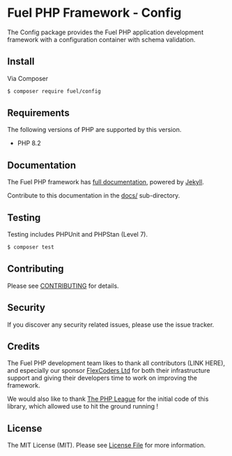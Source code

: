 # Fuel PHP Framework - Config

The Config package provides the Fuel PHP application development framework with a configuration container with schema validation.

## Install

Via Composer

``` bash
$ composer require fuel/config
```

## Requirements

The following versions of PHP are supported by this version.

* PHP 8.2

## Documentation

The Fuel PHP framework has [full documentation](https://fuelphp.org/docs), powered by [Jekyll](http://jekyllrb.com/).

Contribute to this documentation in the [docs/](https://github.com/fuel/*****/tree/develop) sub-directory.

## Testing

Testing includes PHPUnit and PHPStan (Level 7).
``` bash
$ composer test
```

## Contributing

Please see [CONTRIBUTING](https://github.com/fuel/config/blob/develop/CONTRIBUTING.md) for details.

## Security

If you discover any security related issues, please use the issue tracker.

## Credits

The Fuel PHP development team likes to thank all contributors (LINK HERE), and especially our sponsor [FlexCoders Ltd](https://flexcoders.co.uk) for both their infrastructure support and giving their developers time to work on improving the framework.

We would also like to thank [The PHP League](https://thephpleague.com) for the initial code of this library, which allowed use to hit the ground running !

## License

The MIT License (MIT). Please see [License File](https://github.com/fuel/config/blob/develop/LICENSE.md) for more information.
